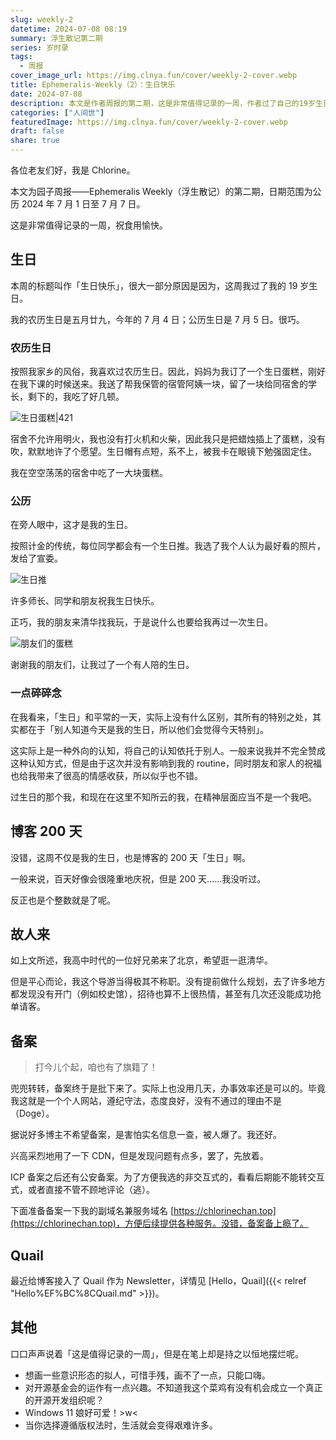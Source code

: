 ```yaml
---
slug: weekly-2
datetime: 2024-07-08 08:19
summary: 浮生散记第二期
series: 岁时录
tags:
  - 周报
cover_image_url: https://img.clnya.fun/cover/weekly-2-cover.webp
title: Ephemeralis-Weekly（2）：生日快乐
date: 2024-07-08
description: 本文是作者周报的第二期，这是非常值得记录的一周，作者过了自己的19岁生日，并分享了在农历生日和公历生日的庆祝活动。他还提到博客迎来了200天的生日，给博客接入了Quail作为Newsletter，并谈到备案和其他一些想法。
categories: ["人间世"]
featuredImage: https://img.clnya.fun/cover/weekly-2-cover.webp
draft: false
share: true
---
```

各位老友们好，我是 Chlorine。

本文为园子周报——Ephemeralis Weekly（浮生散记）的第二期，日期范围为公历 2024 年 7 月 1 日至 7 月 7 日。

这是非常值得记录的一周，祝食用愉快。

## 生日

本周的标题叫作「生日快乐」，很大一部分原因是因为，这周我过了我的 19 岁生日。

我的农历生日是五月廿九，今年的 7 月 4 日；公历生日是 7 月 5 日。很巧。

### 农历生日

按照我家乡的风俗，我喜欢过农历生日。因此，妈妈为我订了一个生日蛋糕，刚好在我下课的时候送来。我送了帮我保管的宿管阿姨一块，留了一块给同宿舍的学长，剩下的，我吃了好几顿。

![生日蛋糕|421](https://img.clnya.fun/weekly-2-1.webp "拍照技术不好，见谅")

宿舍不允许用明火，我也没有打火机和火柴，因此我只是把蜡烛插上了蛋糕，没有吹，默默地许了个愿望。生日帽有点短，系不上，被我卡在眼镜下勉强固定住。

我在空空荡荡的宿舍中吃了一大块蛋糕。

### 公历

在旁人眼中，这才是我的生日。

按照计金的传统，每位同学都会有一个生日推。我选了我个人认为最好看的照片，发给了宣委。

![生日推](https://img.clnya.fun/weekly-2-2.webp "为了防止被开盒，还是打码吧（）虽然用处不大")

许多师长、同学和朋友祝我生日快乐。

正巧，我的朋友来清华找我玩，于是说什么也要给我再过一次生日。

![朋友们的蛋糕](https://img.clnya.fun/weekly-2-3.webp "蛋糕有些变形了")

谢谢我的朋友们，让我过了一个有人陪的生日。

### 一点碎碎念

在我看来，「生日」和平常的一天，实际上没有什么区别，其所有的特别之处，其实都在于「别人知道今天是我的生日，所以他们会觉得今天特别」。

这实际上是一种外向的认知，将自己的认知依托于别人。一般来说我并不完全赞成这种认知方式，但是由于这次并没有影响到我的 routine，同时朋友和家人的祝福也给我带来了很高的情感收获，所以似乎也不错。

过生日的那个我，和现在在这里不知所云的我，在精神层面应当不是一个我吧。

## 博客 200 天

没错，这周不仅是我的生日，也是博客的 200 天「生日」啊。

一般来说，百天好像会很隆重地庆祝，但是 200 天……我没听过。

反正也是个整数就是了呢。

## 故人来

如上文所述，我高中时代的一位好兄弟来了北京，希望逛一逛清华。

但是平心而论，我这个导游当得极其不称职。没有提前做什么规划，去了许多地方都发现没有开门（例如校史馆），招待也算不上很热情，甚至有几次还没能成功抢单请客。

## 备案

> 打今儿个起，咱也有了旗籍了！

兜兜转转，备案终于是批下来了。实际上也没用几天，办事效率还是可以的。毕竟我这就是一个个人网站，遵纪守法，态度良好，没有不通过的理由不是（Doge）。

据说好多博主不希望备案，是害怕实名信息一查，被人爆了。我还好。

兴高采烈地用了一下 CDN，但是发现问题有点多，罢了，先放着。

ICP 备案之后还有公安备案。为了方便我选的非交互式的，看看后期能不能转交互式，或者直接不管不顾地评论（逃）。

下面准备备案一下我的副域名兼服务域名 [https://chlorinechan.top](https://chlorinechan.top)，方便后续提供各种服务。没错，备案备上瘾了。

## Quail

最近给博客接入了 Quail 作为 Newsletter，详情见 [Hello，Quail]({{< relref "Hello%EF%BC%8CQuail.md" >}})。

## 其他

口口声声说着「这是值得记录的一周」，但是在笔上却是持之以恒地摆烂呢。

- 想画一些意识形态的拟人，可惜手残，画不了一点，只能口嗨。
- 对开源基金会的运作有一点兴趣。不知道我这个菜鸡有没有机会成立一个真正的开源开发组织呢？
- Windows 11 娘好可爱！>w<
- 当你选择遵循版权法时，生活就会变得艰难许多。
